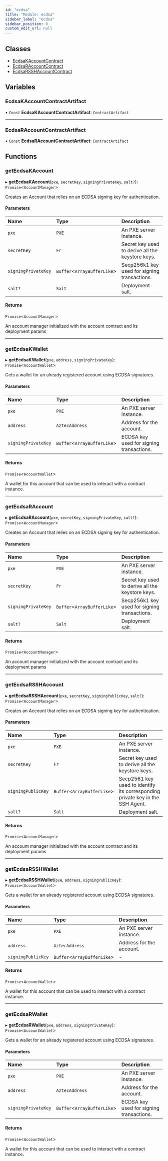 ```yaml
---
id: "ecdsa"
title: "Module: ecdsa"
sidebar_label: "ecdsa"
sidebar_position: 0
custom_edit_url: null
---
```


## Classes

- [EcdsaKAccountContract](../classes/ecdsa.EcdsaKAccountContract.md)
- [EcdsaRAccountContract](../classes/ecdsa.EcdsaRAccountContract.md)
- [EcdsaRSSHAccountContract](../classes/ecdsa.EcdsaRSSHAccountContract.md)

## Variables

### EcdsaKAccountContractArtifact

• `Const` **EcdsaKAccountContractArtifact**: `ContractArtifact`

___

### EcdsaRAccountContractArtifact

• `Const` **EcdsaRAccountContractArtifact**: `ContractArtifact`

## Functions

### getEcdsaKAccount

▸ **getEcdsaKAccount**(`pxe`, `secretKey`, `signingPrivateKey`, `salt?`): `Promise`\<`AccountManager`\>

Creates an Account that relies on an ECDSA signing key for authentication.

#### Parameters

| Name | Type | Description |
| :------ | :------ | :------ |
| `pxe` | `PXE` | An PXE server instance. |
| `secretKey` | `Fr` | Secret key used to derive all the keystore keys. |
| `signingPrivateKey` | `Buffer`\<`ArrayBufferLike`\> | Secp256k1 key used for signing transactions. |
| `salt?` | `Salt` | Deployment salt. |

#### Returns

`Promise`\<`AccountManager`\>

An account manager initialized with the account contract and its deployment params

___

### getEcdsaKWallet

▸ **getEcdsaKWallet**(`pxe`, `address`, `signingPrivateKey`): `Promise`\<`AccountWallet`\>

Gets a wallet for an already registered account using ECDSA signatures.

#### Parameters

| Name | Type | Description |
| :------ | :------ | :------ |
| `pxe` | `PXE` | An PXE server instance. |
| `address` | `AztecAddress` | Address for the account. |
| `signingPrivateKey` | `Buffer`\<`ArrayBufferLike`\> | ECDSA key used for signing transactions. |

#### Returns

`Promise`\<`AccountWallet`\>

A wallet for this account that can be used to interact with a contract instance.

___

### getEcdsaRAccount

▸ **getEcdsaRAccount**(`pxe`, `secretKey`, `signingPrivateKey`, `salt?`): `Promise`\<`AccountManager`\>

Creates an Account that relies on an ECDSA signing key for authentication.

#### Parameters

| Name | Type | Description |
| :------ | :------ | :------ |
| `pxe` | `PXE` | An PXE server instance. |
| `secretKey` | `Fr` | Secret key used to derive all the keystore keys. |
| `signingPrivateKey` | `Buffer`\<`ArrayBufferLike`\> | Secp256k1 key used for signing transactions. |
| `salt?` | `Salt` | Deployment salt. |

#### Returns

`Promise`\<`AccountManager`\>

An account manager initialized with the account contract and its deployment params

___

### getEcdsaRSSHAccount

▸ **getEcdsaRSSHAccount**(`pxe`, `secretKey`, `signingPublicKey`, `salt?`): `Promise`\<`AccountManager`\>

Creates an Account that relies on an ECDSA signing key for authentication.

#### Parameters

| Name | Type | Description |
| :------ | :------ | :------ |
| `pxe` | `PXE` | An PXE server instance. |
| `secretKey` | `Fr` | Secret key used to derive all the keystore keys. |
| `signingPublicKey` | `Buffer`\<`ArrayBufferLike`\> | Secp2561 key used to identify its corresponding private key in the SSH Agent. |
| `salt?` | `Salt` | Deployment salt. |

#### Returns

`Promise`\<`AccountManager`\>

An account manager initialized with the account contract and its deployment params

___

### getEcdsaRSSHWallet

▸ **getEcdsaRSSHWallet**(`pxe`, `address`, `signingPublicKey`): `Promise`\<`AccountWallet`\>

Gets a wallet for an already registered account using ECDSA signatures.

#### Parameters

| Name | Type | Description |
| :------ | :------ | :------ |
| `pxe` | `PXE` | An PXE server instance. |
| `address` | `AztecAddress` | Address for the account. |
| `signingPublicKey` | `Buffer`\<`ArrayBufferLike`\> | - |

#### Returns

`Promise`\<`AccountWallet`\>

A wallet for this account that can be used to interact with a contract instance.

___

### getEcdsaRWallet

▸ **getEcdsaRWallet**(`pxe`, `address`, `signingPrivateKey`): `Promise`\<`AccountWallet`\>

Gets a wallet for an already registered account using ECDSA signatures.

#### Parameters

| Name | Type | Description |
| :------ | :------ | :------ |
| `pxe` | `PXE` | An PXE server instance. |
| `address` | `AztecAddress` | Address for the account. |
| `signingPrivateKey` | `Buffer`\<`ArrayBufferLike`\> | ECDSA key used for signing transactions. |

#### Returns

`Promise`\<`AccountWallet`\>

A wallet for this account that can be used to interact with a contract instance.
